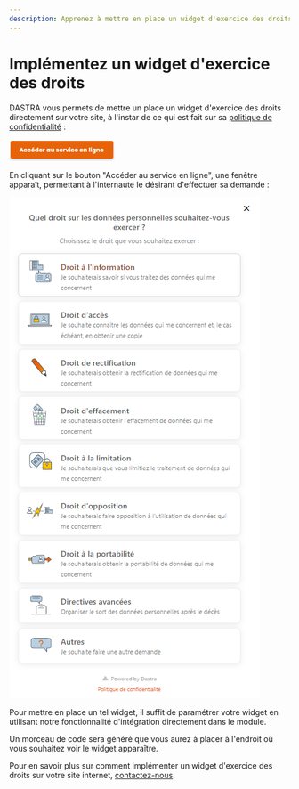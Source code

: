```yaml
---
description: Apprenez à mettre en place un widget d'exercice des droits sur votre site.
---
```


# Implémentez un widget d'exercice des droits

DASTRA vous permets de mettre un place un widget d'exercice des droits directement sur votre site, à l'instar de ce qui est fait sur sa [politique de confidentialité](https://www.dastra.eu/fr/privacy-policy) :&#x20;

![](<../../.gitbook/assets/image (35).png>)

En cliquant sur le bouton "Accéder au service en ligne", une fenêtre apparaît, permettant à l'internaute le désirant d'effectuer sa demande :

![](<../../.gitbook/assets/image (175).png>)

Pour mettre en place un tel widget, il suffit de paramétrer votre widget en utilisant notre fonctionnalité d'intégration directement dans le module.&#x20;

Un morceau de code sera généré que vous aurez à placer à l'endroit où vous souhaitez voir le widget apparaître.&#x20;

Pour en savoir plus sur comment implémenter un widget d'exercice des droits sur votre site internet, [contactez-nous](https://www.dastra.eu/fr/contact?type=quote).

